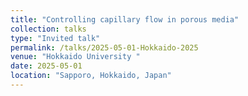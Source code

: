 ```yaml
---
title: "Controlling capillary flow in porous media"
collection: talks
type: "Invited talk"
permalink: /talks/2025-05-01-Hokkaido-2025
venue: "Hokkaido University "
date: 2025-05-01
location: "Sapporo, Hokkaido, Japan"
---
```

